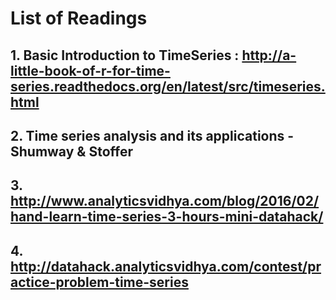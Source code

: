 # List of Readings
## 1. Basic Introduction to TimeSeries : http://a-little-book-of-r-for-time-series.readthedocs.org/en/latest/src/timeseries.html

## 2. Time series analysis and its applications - Shumway & Stoffer

## 3. http://www.analyticsvidhya.com/blog/2016/02/hand-learn-time-series-3-hours-mini-datahack/

## 4. http://datahack.analyticsvidhya.com/contest/practice-problem-time-series
